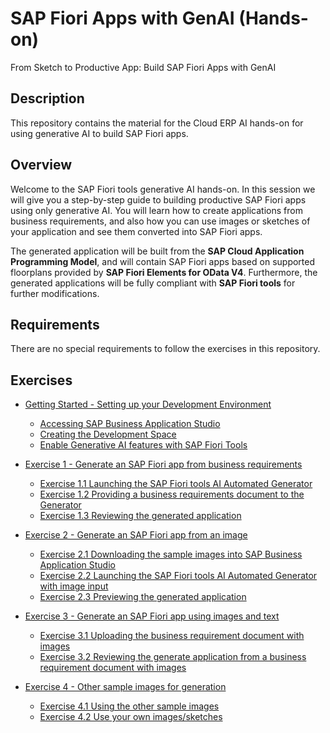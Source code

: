 # SAP Fiori Apps with GenAI (Hands-on)
From Sketch to Productive App: Build SAP Fiori Apps with GenAI 

## Description

This repository contains the material for the Cloud ERP AI hands-on for using generative AI to build SAP Fiori apps.

## Overview

Welcome to the SAP Fiori tools generative AI hands-on.  In this session we will give you a step-by-step guide to building productive SAP Fiori apps using only generative AI.  You will learn how to create applications from business requirements, and also how you can use images or sketches of your application and see them converted into SAP Fiori apps.

The generated application will be built from the **SAP Cloud Application Programming Model**, and will contain SAP Fiori apps based on supported floorplans provided by **SAP Fiori Elements for OData V4**.  Furthermore, the generated applications will be fully compliant with **SAP Fiori tools** for further modifications.

## Requirements

There are no special requirements to follow the exercises in this repository.

## Exercises

- [Getting Started - Setting up your Development Environment](exercises/ex0#getting-started---setting-up-your-development-environment)
  - [Accessing SAP Business Application Studio](exercises/ex0#accessing-sap-business-application-studio)
  - [Creating the Development Space](exercises/ex0#creating-the-development-space)
  - [Enable Generative AI features with SAP Fiori Tools](exercises/ex0#enable-generative-ai-features-with-sap-fiori-tools)

- [Exercise 1 - Generate an SAP Fiori app from business requirements](exercises/ex1#exercise-1---generate-an-sap-fiori-elements-application-from-business-requirements)
  - [Exercise 1.1 Launching the SAP Fiori tools AI Automated Generator](exercises/ex1#exercise-11-launching-the-sap-fiori-tools-ai-automated-generator)
  - [Exercise 1.2 Providing a business requirements document to the Generator](exercises/ex1#exercise-12-providing-a-business-requirements-document-to-the-generator)
  - [Exercise 1.3 Reviewing the generated application](exercises/ex1#exercise-13-reviewing-the-generated-application)

- [Exercise 2 - Generate an SAP Fiori app from an image](exercises/ex2#exercise-2---generate-an-sap-fiori-elements-application-from-an-image)
  - [Exercise 2.1 Downloading the sample images into SAP Business Application Studio](exercises/ex2#exercise-21-downloading-the-sample-images-into-sap-business-application-studio)
  - [Exercise 2.2 Launching the SAP Fiori tools AI Automated Generator with image input](exercises/ex2#exercise-22-launching-the-sap-fiori-tools-ai-automated-generator-with-image-input)
  - [Exercise 2.3 Previewing the generated application](exercises/ex2#exercise-23-previewing-the-generated-application)

- [Exercise 3 - Generate an SAP Fiori app using images and text](exercises/ex3#exercise-3---generate-an-sap-fiori-elements-application-using-images-and-text)
  - [Exercise 3.1 Uploading the business requirement document with images](exercises/ex3#exercise-31-uploading-the-business-requirement-document-with-images)
  - [Exercise 3.2 Reviewing the generate application from a business requirement document with images](exercises/ex3#exercise-32-reviewing-the-generate-application-from-a-business-requirement-document-with-images)

- [Exercise 4 - Other sample images for generation](exercises/ex4#exercise-4---other-sample-images-for-generation)
  - [Exercise 4.1 Using the other sample images](exercises/ex4#exercise-41-using-the-other-sample-images)
  - [Exercise 4.2 Use your own images/sketches](exercises/ex4#exercise-42-use-your-own-imagessketches)